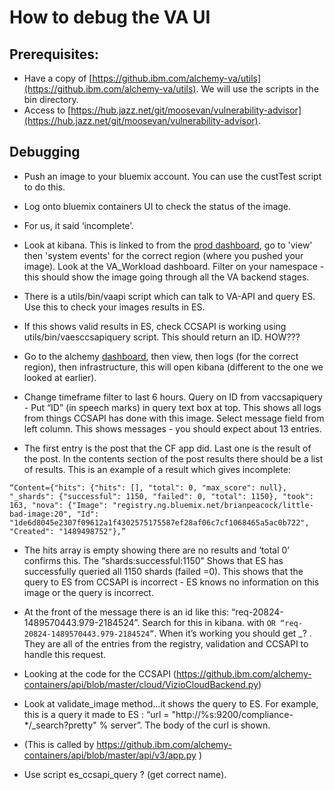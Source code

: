 # How to debug the VA UI

## Prerequisites:
* Have a copy of [https://github.ibm.com/alchemy-va/utils](https://github.ibm.com/alchemy-va/utils). We will use the scripts in the bin directory.
* Access to [https://hub.jazz.net/git/moosevan/vulnerability-advisor](https://hub.jazz.net/git/moosevan/vulnerability-advisor). 

## Debugging
- Push an image to your bluemix account. You can use the custTest script to do this.

- Log onto bluemix containers UI to check the status of the image.

- For us, it said ‘incomplete’. 

- Look at kibana. This is linked to from the [prod dashboard](https://alchemy-prod.hursley.ibm.com/), go to 'view' then 'system events' for the correct region (where you pushed your image). Look at the VA_Workload dashboard. Filter on your namespace - this should show the image going through all the VA backend stages.

- There is a utils/bin/vaapi script which can talk to VA-API and query ES. Use this to check your images results in ES.

- If this shows valid results in ES, check CCSAPI is working using utils/bin/vaesccsapiquery script. This should return an ID. HOW???

- Go to the alchemy [dashboard](https://alchemy-prod.hursley.ibm.com/), then view, then logs (for the correct region), then infrastructure, this will open kibana (different to the one we looked at earlier). 

- Change timeframe filter to last 6 hours. Query on ID from vaccsapiquery - Put “ID” (in speech marks) in query text box at top. This shows all logs from things CCSAPI has done with this image. Select message field from left column. This shows messages - you should expect about 13 entries. 

- The first entry is the post that the CF app did. Last one is the result of the post. In the contents section of the post results there should be a list of results. This is an example of a result which gives incomplete: 

```
“Content={"hits": {"hits": [], "total": 0, "max_score": null}, "_shards": {"successful": 1150, "failed": 0, "total": 1150}, "took": 163, "nova": {"Image": "registry.ng.bluemix.net/brianpeacock/little-bad-image:20", "Id": "1de6d8045e2307f09612a1f4302575175587ef28af06c7cf1068465a5ac0b722", "Created": "1489498752"},”
```

- The hits array is empty showing there are no results and ‘total 0’ confirms this. The “shards:successful:1150” Shows that ES has successfully queried all 1150 shards (failed =0). This shows that the query to ES from CCSAPI is incorrect - ES knows no information on this image or the query is incorrect. 

- At the front of the message there is an id like this: “req-20824-1489570443.979-2184524”. Search for this in kibana. with ` OR “req-20824-1489570443.979-2184524” `. When it’s working you should get _? . They are all of the entries from the registry, validation and CCSAPI to handle this request. 
- Looking at the code for the CCSAPI (https://github.ibm.com/alchemy-containers/api/blob/master/cloud/VizioCloudBackend.py) 
- Look at validate_image method…it shows the query to ES. For example, this is a query it made to ES : “url = "http://%s:9200/compliance-*/_search?pretty" % server”. The body of the curl is shown.
- (This is called by https://github.ibm.com/alchemy-containers/api/blob/master/api/v3/app.py )
- Use script es_ccsapi_query ? (get correct name). 
